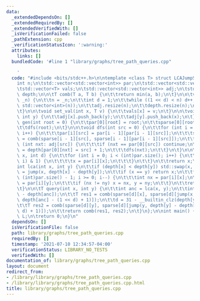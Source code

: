 ```yaml
---
data:
  _extendedDependsOn: []
  _extendedRequiredBy: []
  _extendedVerifiedWith: []
  _isVerificationFailed: false
  _pathExtension: cpp
  _verificationStatusIcon: ':warning:'
  attributes:
    links: []
  bundledCode: '#line 1 "library/graphs/tree_path_queries.cpp"

    '
  code: "#include <bits/stdc++.h>\n\ntemplate <class T> struct LCAJumpSparse {\n\t\
    int n;\n\tstd::vector<std::vector<int>> par;\n\tstd::vector<std::vector<T>> sparse;\n\
    \tstd::vector<T> vals;\n\tstd::vector<std::vector<int>> adj;\n\tstd::vector<int>\
    \ depth;\n\n\tT comb(T a, T b) {\n\t\treturn min(a, b);\n\t}\n\n\tvoid init(int\
    \ _n) {\n\t\tn = _n;\n\t\tint d = 1;\n\t\twhile ((1 << d) < n) d++;\n\t\tpar.assign(d,\
    \ std::vector<int>(n));\n\t\tadj.resize(n);\n\t\tdepth.resize(n);\n\t\tvals.resize(n);\n\
    \t}\n\n\tvoid set_val(int x, T v) {\n\t\tvals[x] = v;\n\t}\n\n\tvoid ae(int x,\
    \ int y) {\n\t\tadj[x].push_back(y);\n\t\tadj[y].push_back(x);\n\t}\n\n\tvoid\
    \ gen(int root = 0) {\n\t\tpar[0][root] = root;\n\t\tsparse[0][root] = vals[root];\n\
    \t\tdfs(root);\n\t}\n\n\tvoid dfs(int src = 0) {\n\t\tfor (int i = 1; i < (int)par.size();\
    \ i++) {\n\t\t\tpar[i][src] = par[i - 1][par[i - 1][src]];\n\t\t\tsparse[i][src]\
    \ = comb(sparse[i - 1][src], sparse[i - 1][par[i - 1][src]]);\n\t\t}\n\t\tfor\
    \ (int nxt: adj[src]) {\n\t\t\tif (nxt == par[0][src]) continue;\n\t\t\tdepth[nxt]\
    \ = depth[par[0][nxt] = src] + 1;\n\t\t\tdfs(nxt);\n\t\t}\n\t}\n\n\tint jump(int\
    \ x, int d) {\n\t\tfor (int i = 0; i < (int)par.size(); i++) {\n\t\t\tif ((d >>\
    \ i) & 1) {\n\t\t\t\tx = par[i][x];\n\t\t\t}\n\t\t}\n\t\treturn x;\n\t}\n\n\t\
    int lca(int x, int y) {\n\t\tif (depth[x] < depth[y]) std::swap(x, y);\n\t\tx\
    \ = jump(x, depth[x] - depth[y]);\n\t\tif (x == y) return x;\n\t\tfor (int i =\
    \ (int)par.size() - 1; i >= 0; i--) {\n\t\t\tint nx = par[i][x];\n\t\t\tint ny\
    \ = par[i][y];\n\t\t\tif (nx != ny) x = nx, y = ny;\n\t\t}\n\t\treturn par[0][x];\n\
    \t}\n\n\tT query(int x, int y) {\n\t\tint anc = lca(x, y);\n\t\tint d = 31 - __builtin_clz(depth[x]\
    \ - depth[anc]);\n\t\tT res1 = comb(sparse[d][x], sparse[d][jump(x, depth[x] -\
    \ depth[anc] - (1 << d) + 1)]);\n\t\td = 31 - __builtin_clz(depth[y] - depth[anc]);\n\
    \t\tT res2 = comb(sparse[d][y], sparse[d][jump(y, depth[y] - depth[anc] - (1 <<\
    \ d) + 1)]);\n\t\treturn comb(res1, res2);\n\t}\n};\n\nint main() {\n\tLCAJumpSparse<int>\
    \ L;\n\treturn 0;\n}\n"
  dependsOn: []
  isVerificationFile: false
  path: library/graphs/tree_path_queries.cpp
  requiredBy: []
  timestamp: '2021-07-10 12:34:57-04:00'
  verificationStatus: LIBRARY_NO_TESTS
  verifiedWith: []
documentation_of: library/graphs/tree_path_queries.cpp
layout: document
redirect_from:
- /library/library/graphs/tree_path_queries.cpp
- /library/library/graphs/tree_path_queries.cpp.html
title: library/graphs/tree_path_queries.cpp
---
```

